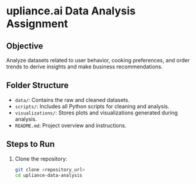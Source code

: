 # upliance.ai Data Analysis Assignment

## Objective
Analyze datasets related to user behavior, cooking preferences, and order trends to derive insights and make business recommendations.

## Folder Structure
- `data/`: Contains the raw and cleaned datasets.
- `scripts/`: Includes all Python scripts for cleaning and analysis.
- `visualizations/`: Stores plots and visualizations generated during analysis.
- `README.md`: Project overview and instructions.

## Steps to Run
1. Clone the repository:
   ```bash
   git clone <repository_url>
   cd upliance-data-analysis

